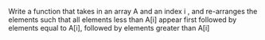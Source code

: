 Write a function that takes in an array A and an index i , and re-arranges the elements such that all elements less than A[i] appear first followed by elements equal to A[i], followed by elements greater than A[i]



